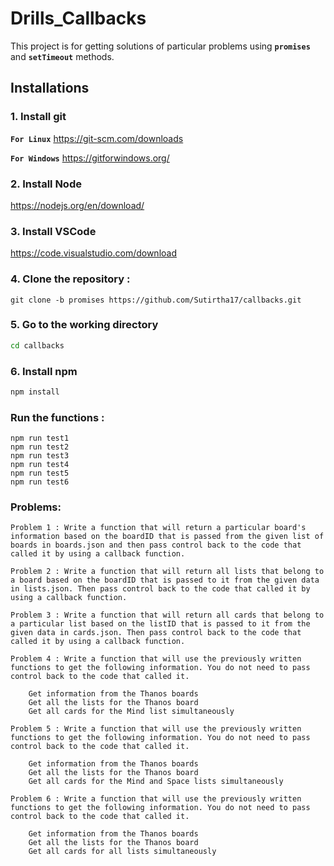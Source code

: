 # Drills_Callbacks

This project is for getting solutions of particular problems using **`promises`** and **`setTimeout`** methods.

## Installations

### 1. Install git

**`For Linux`** <https://git-scm.com/downloads>

**`For Windows`** <https://gitforwindows.org/>

### 2. Install Node

<https://nodejs.org/en/download/>

### 3. Install VSCode

<https://code.visualstudio.com/download>

### 4. Clone the repository :

```
git clone -b promises https://github.com/Sutirtha17/callbacks.git
```

### 5. Go to the working directory

```sh
cd callbacks
```

### 6. Install npm

```sh
npm install
```

### Run the functions :

```
npm run test1
npm run test2
npm run test3
npm run test4
npm run test5
npm run test6
```

### Problems:

```
Problem 1 : Write a function that will return a particular board's information based on the boardID that is passed from the given list of boards in boards.json and then pass control back to the code that called it by using a callback function.

Problem 2 : Write a function that will return all lists that belong to a board based on the boardID that is passed to it from the given data in lists.json. Then pass control back to the code that called it by using a callback function.

Problem 3 : Write a function that will return all cards that belong to a particular list based on the listID that is passed to it from the given data in cards.json. Then pass control back to the code that called it by using a callback function.

Problem 4 : Write a function that will use the previously written functions to get the following information. You do not need to pass control back to the code that called it.

    Get information from the Thanos boards
    Get all the lists for the Thanos board
    Get all cards for the Mind list simultaneously

Problem 5 : Write a function that will use the previously written functions to get the following information. You do not need to pass control back to the code that called it.

    Get information from the Thanos boards
    Get all the lists for the Thanos board
    Get all cards for the Mind and Space lists simultaneously

Problem 6 : Write a function that will use the previously written functions to get the following information. You do not need to pass control back to the code that called it.

    Get information from the Thanos boards
    Get all the lists for the Thanos board
    Get all cards for all lists simultaneously
```
